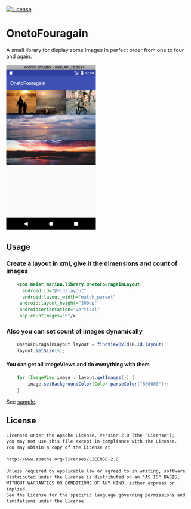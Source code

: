 [![License](https://img.shields.io/badge/license-Apache--2.0-green.svg)](https://github.com/MarinaShaposhnikova/OnetoFouragain/blob/master/LICENSE)

# OnetoFouragain

A small library for display some images in perfect order 
from one to four and again.

<img src="screenshots/sample.png?raw=true" alt="" width="240"/>

## Usage
### Create a layout in xml, give it the dimensions and count of images
```xml
    <com.meier.marina.library.OnetoFouragainLayout
      android:id="@+id/layout"
      android:layout_width="match_parent"
     android:layout_height="300dp"
     android:orientation="vertical"
     app:countImages="5"/>
```

### Also you can set count of images dynamically
```java
    OnetoFouragainLayout layout = findViewById(R.id.layout);
    layout.setSize(5);
```

#### You can get all imageViews and do everything with them
```java
    for (ImageView image : layout.getImages()) {
        image.setBackgroundColor(Color.parseColor("800000"));
    }
```


See [sample](sample/src/main/java/com/onetofouragain/MainActivity.java).

License
-----

	Licensed under the Apache License, Version 2.0 (the "License");
	you may not use this file except in compliance with the License.
	You may obtain a copy of the License at

	http://www.apache.org/licenses/LICENSE-2.0

	Unless required by applicable law or agreed to in writing, software
	distributed under the License is distributed on an "AS IS" BASIS,
	WITHOUT WARRANTIES OR CONDITIONS OF ANY KIND, either express or implied.
	See the License for the specific language governing permissions and
	limitations under the License.
